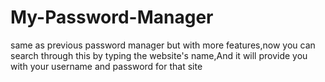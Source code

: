 # My-Password-Manager
same as previous password manager but with more features,now you can search through this by typing the website's name,And it will provide you with your username and password for that site
